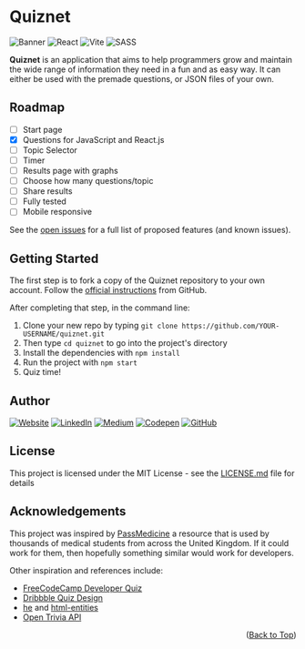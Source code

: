 <a name="readme-top"></a>

# Quiznet

![Banner](https://github.com/sf-adams/quiznet/assets/35069870/60fbf66e-f37b-4c9b-8d0b-b272c2a3f392)
![React](https://img.shields.io/badge/react-%2320232a.svg?style=for-the-badge&logo=react&logoColor=%2361DAFB)
![Vite](https://img.shields.io/badge/vite-%23646CFF.svg?style=for-the-badge&logo=vite&logoColor=white)
![SASS](https://img.shields.io/badge/SASS-hotpink.svg?style=for-the-badge&logo=SASS&logoColor=white)

<!-- BACKGROUND -->

**Quiznet** is an application that aims to help programmers grow and maintain the wide range of information they need in a fun and as easy way. It can either be used with the premade questions, or JSON files of your own.

<!-- Hopefully there is a question or two in there that you didn't already know. If there's something that you'd recommend being added, please go to the [contribution](#contributing) section. -->

<!-- SCREENSHOT -->

<!-- ![](./screenshot.jpg) -->

<!-- FEATURES -->

## Roadmap

- [ ] Start page
- [x] Questions for JavaScript and React.js
- [ ] Topic Selector
- [ ] Timer
- [ ] Results page with graphs
- [ ] Choose how many questions/topic
- [ ] Share results
- [ ] Fully tested
- [ ] Mobile responsive

See the [open issues](https://github.com/sf-adams/quiznet/issues) for a full list of proposed features (and known issues).

<!-- To view the demo: click here -->

<!-- GETTING STARTED -->

## Getting Started

The first step is to fork a copy of the Quiznet repository to your own account. Follow the [official instructions](https://docs.github.com/en/get-started/quickstart/fork-a-repo) from GitHub.

After completing that step, in the command line:

1. Clone your new repo by typing `git clone https://github.com/YOUR-USERNAME/quiznet.git`
2. Then type `cd quiznet` to go into the project's directory
3. Install the dependencies with `npm install`
4. Run the project with `npm start`
5. Quiz time!

<!-- AUTHOR/CONTACT -->

## Author

[![Website][website-shield]][website-url]
[![LinkedIn][linkedin-shield]][linkedin-url]
[![Medium][medium-shield]][medium-url]
[![Codepen][codepen-shield]][codepen-url]
[![GitHub][github-shield]][github-url]

[website-shield]: https://img.shields.io/badge/Sam%20Adams-FFD300?style=for-the-badge&logo=aboutdotme&logoColor=242424
[website-url]: https://sf-adams.com
[linkedin-shield]: https://img.shields.io/badge/LinkedIn-FFD300?style=for-the-badge&logo=linkedin&logoColor=242424
[linkedin-url]: https://linkedin.com/in/sf-adams
[medium-shield]: https://img.shields.io/badge/Medium-FFD300?style=for-the-badge&logo=medium&logoColor=242424
[medium-url]: https://medium.com/@sf-adams
[codepen-shield]: https://img.shields.io/badge/CodePen-FFD300?style=for-the-badge&logo=codepen&logoColor=242424
[codepen-url]: https://codepen.io/sf-adams
[github-shield]: https://img.shields.io/badge/GitHub-FFD300?style=for-the-badge&logo=github&logoColor=242424
[github-url]: https://github.io/sf-adams

<!-- LICENSE -->

## License

This project is licensed under the MIT License - see the [LICENSE.md](LICENSE.md) file for details

<!-- ACKNOWLEDGMENTS -->

## Acknowledgements

This project was inspired by [PassMedicine](https://www.passmedicine.com/) a resource that is used by thousands of medical students from across the United Kingdom. If it could work for them, then hopefully something similar would work for developers.

Other inspiration and references include:

- [FreeCodeCamp Developer Quiz](https://developerquiz.org/)
- [Dribbble Quiz Design](https://dribbble.com/shots/17815087-Audible-Utility-Quiz)
- [he](https://www.npmjs.com/package/he) and [html-entities](https://www.npmjs.com/package/html-entities)
- [Open Trivia API](https://opentdb.com/api_config.php)

<p align="right">(<a href="#readme-top">Back to Top</a>)</p>
